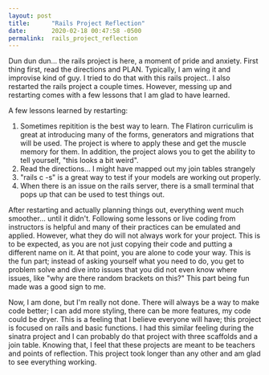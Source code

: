 ```yaml
---
layout: post
title:      "Rails Project Reflection"
date:       2020-02-18 00:47:58 -0500
permalink:  rails_project_reflection
---
```



Dun dun dun... the rails project is here, a moment of pride and anxiety. First thing first, read the directions and PLAN. Typically, I am wing it and improvise kind of guy. I tried to do that with this rails project.. I also restarted the rails project a couple times. However, messing up and restarting comes with a few lessons that I am glad to have learned. 

A few lessons learned by restarting:

1. Sometimes repitition is the best way to learn. The Flatiron curriculim is great at introducing many of the forms, generators and migrations that will be used. The project is where to apply these and get the muscle memory for them. In addition, the project alows you to get the ability to tell yourself, "this looks a bit weird".
2. Read the directions... I might have mapped out my join tables strangely
3. "rails c -s" is a great way to test if your models are working out properly. 
4.  When there is an issue on the rails server, there is a small terminal that pops up that can be used to test things out.

After restarting and actually planning things out, everything went much smoother... until it didn't. Following some lessons or live coding from instructors is helpful and many of their practices can be emulated and applied. However, what they do will not always work for your project. This is to be expected, as you are not just copying their code and putting a different name on it. At that point, you are alone to code your way. This is the fun part; instead of asking yourself what you need to do, you get to problem solve and dive into issues that you did not even know where issues, like "why are there random brackets on this?" This part being fun made was a good sign to me.

Now, I am done, but I'm really not done. There will always be a way to make code better; I can add more styling, there can be more features, my code could be dryer. This is a feeling that I believe everyone will have; this project is focused on rails and basic functions. I had this similar feeling during the sinatra project and I can probably do that project with three scaffolds and a join table. Knowing that, I feel that these projects are meant to be teachers and points of reflection. This project took longer than any other and am glad to see everything working.


